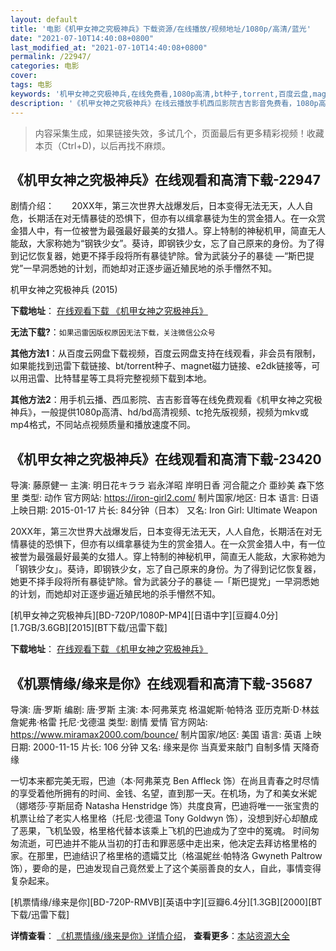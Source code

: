 ```yaml
---
layout: default
title: '电影《机甲女神之究极神兵》下载资源/在线播放/视频地址/1080p/高清/蓝光'
date: "2021-07-10T14:40:08+0800"
last_modified_at: "2021-07-10T14:40:08+0800"
permalink: /22947/
categories: 电影
cover:
tags: 电影
keywords: '机甲女神之究极神兵,在线免费看,1080p高清,bt种子,torrent,百度云盘,magnet,磁力链,迅雷下载资源'
description: '《机甲女神之究极神兵》在线云播放手机西瓜影院吉吉影音免费看，1080p高清bd/hd未删减完整版和tc抢先枪版，mkv/mp4格式，附带bt/torrent种子、magnet/磁力链、百度云盘、网盘资源迅雷下载链接'
---
```


>内容采集生成，如果链接失效，多试几个，页面最后有更多精彩视频！收藏本页（Ctrl+D)，以后再找不麻烦。


## 《机甲女神之究极神兵》在线观看和高清下载-22947

剧情介绍：　　20XX年，第三次世界大战爆发后，日本变得无法无天，人人自危，长期活在对无情暴徒的恐惧下，但亦有以缉拿暴徒为生的赏金猎人。在一众赏金猎人中，有一位被誉为最强最好最美的女猎人。穿上特制的神秘机甲，简直无人能敌，大家称她为“钢铁少女”。葵诗，即钢铁少女，忘了自己原来的身份。为了得到记忆恢复器，她更不择手段将所有暴徒铲除。曾为武装分子的暴徒 —“斯巴提党”一早洞悉她的计划，而她却对正逐步逼近殖民地的杀手懵然不知。


机甲女神之究极神兵 (2015)

**下载地址**： [在线观看下载 《机甲女神之究极神兵》](https://www.btbtdy.me/btdy/dy153.html) 


**无法下载?**：`如果迅雷因版权原因无法下载，关注微信公众号 `

**其他方法1**：从百度云网盘下载视频，百度云网盘支持在线观看，非会员有限制，如果能找到迅雷下载链接、bt/torrent种子、magnet磁力链接、e2dk链接等，可以用迅雷、比特彗星等工具将完整视频下载到本地。

**其他方法2**：用手机云播、西瓜影院、吉吉影音等在线免费观看《机甲女神之究极神兵》，一般提供1080p高清、hd/bd高清视频、tc抢先版视频，视频为mkv或mp4格式，不同站点视频质量和播放速度不同。


## 《机甲女神之究极神兵》在线观看和高清下载-23420

导演: 藤原健一 主演: 明日花キララ 岩永洋昭 岸明日香 河合龍之介 亜紗美 森下悠里 类型: 动作 官方网站: https://iron-girl2.com/ 制片国家/地区: 日本 语言: 日语 上映日期: 2015-01-17 片长: 84分钟（日本） 又名: Iron Girl: Ultimate Weapon

20XX年，第三次世界大战爆发后，日本变得无法无天，人人自危，长期活在对无情暴徒的恐惧下，但亦有以缉拿暴徒为生的赏金猎人。在一众赏金猎人中，有一位被誉为最强最好最美的女猎人。穿上特制的神秘机甲，简直无人能敌，大家称她为「钢铁少女」。葵诗，即钢铁少女，忘了自己原来的身份。为了得到记忆恢复器，她更不择手段将所有暴徒铲除。曾为武装分子的暴徒 —「斯巴提党」一早洞悉她的计划，而她却对正逐步逼近殖民地的杀手懵然不知。


[机甲女神之究极神兵][BD-720P/1080P-MP4][日语中字][豆瓣4.0分][1.7GB/3.6GB][2015][BT下载/迅雷下载]

**下载地址**： [在线观看下载 《机甲女神之究极神兵》](https://www.btdx8.com/torrent/iron_girl_ultimate_weapon_2015.html) 


## 《机票情缘/缘来是你》在线观看和高清下载-35687

导演: 唐·罗斯 编剧: 唐·罗斯 主演: 本·阿弗莱克 格温妮斯·帕特洛 亚历克斯·D·林兹 詹妮弗·格雷 托尼·戈德温 类型: 剧情 爱情 官方网站: https://www.miramax2000.com/bounce/ 制片国家/地区: 美国 语言: 英语 上映日期: 2000-11-15 片长: 106 分钟 又名: 缘来是你 当真爱来敲门 自制多情 天降奇缘

一切本来都完美无瑕，巴迪（本·阿弗莱克 Ben Affleck 饰）在尚且青春之时尽情的享受着他所拥有的时间、金钱、名望，直到那一天。在机场，为了和美女米妮（娜塔莎·亨斯屈奇 Natasha Henstridge 饰）共度良宵，巴迪将唯一一张宝贵的机票让给了老实人格里格（托尼·戈德温 Tony Goldwyn 饰），没想到好心却酿成了恶果，飞机坠毁，格里格代替本该乘上飞机的巴迪成为了空中的冤魂。 时间匆匆流逝，可巴迪并不能从当初的打击和罪恶感中走出来，他决定去拜访格里格的家。在那里，巴迪结识了格里格的遗孀艾比（格温妮丝·帕特洛 Gwyneth Paltrow 饰），要命的是，巴迪发现自己竟然爱上了这个美丽善良的女人，自此，事情变得复杂起来。


[机票情缘/缘来是你][BD-720P-RMVB][英语中字][豆瓣6.4分][1.3GB][2000][BT下载/迅雷下载]

**详情查看**： [《机票情缘/缘来是你》详情介绍](/movie/35687/)， **查看更多**：[本站资源大全](/movie/t/all/)

